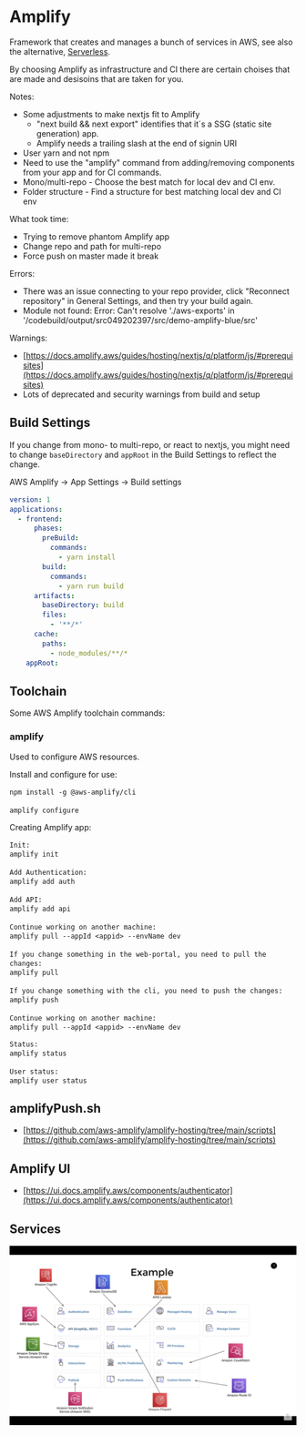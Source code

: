 # Amplify
Framework that creates and manages a bunch of services in AWS, see also the alternative, [Serverless](https://www.serverless.com/).

By choosing Amplify as infrastructure and CI there are certain choises that are made and desisoins that are taken for you.

Notes:
* Some adjustments to make nextjs fit to Amplify
  * "next build && next export" identifies that it´s a SSG (static site generation) app.
  * Amplify needs a trailing slash at the end of signin URI
* User yarn and not npm
* Need to use the "amplify" command from adding/removing components from your app and for CI commands.
* Mono/multi-repo - Choose the best match for local dev and CI env.
* Folder structure - Find a structure for best matching local dev and CI env

What took time:
* Trying to remove phantom Amplify app
* Change repo and path for multi-repo
* Force push on master made it break

Errors:
* There was an issue connecting to your repo provider, click "Reconnect repository" in General Settings, and then try your build again.
* Module not found: Error: Can't resolve './aws-exports' in '/codebuild/output/src049202397/src/demo-amplify-blue/src'

Warnings:
* [https://docs.amplify.aws/guides/hosting/nextjs/q/platform/js/#prerequisites](https://docs.amplify.aws/guides/hosting/nextjs/q/platform/js/#prerequisites)
* Lots of deprecated and security warnings from build and setup

## Build Settings
If you change from mono- to multi-repo, or react to nextjs, you might need to change ```baseDirectory``` and ```appRoot``` in the Build Settings to reflect the change.

AWS Amplify -> App Settings -> Build settings
```yaml
version: 1
applications:
  - frontend:
      phases:
        preBuild:
          commands:
            - yarn install
        build:
          commands:
            - yarn run build
      artifacts:
        baseDirectory: build
        files:
          - '**/*'
      cache:
        paths:
          - node_modules/**/*
    appRoot: 
```

## Toolchain
Some AWS Amplify toolchain commands:

### amplify
Used to configure AWS resources.

Install and configure for use:
```
npm install -g @aws-amplify/cli

amplify configure
```

Creating Amplify app:
```
Init:
amplify init

Add Authentication:
amplify add auth

Add API:
amplify add api

Continue working on another machine:
amplify pull --appId <appid> --envName dev

If you change something in the web-portal, you need to pull the changes:
amplify pull

If you change something with the cli, you need to push the changes:
amplify push

Continue working on another machine:
amplify pull --appId <appid> --envName dev
```

```
Status:
amplify status

User status:
amplify user status
```
## amplifyPush.sh
* [https://github.com/aws-amplify/amplify-hosting/tree/main/scripts](https://github.com/aws-amplify/amplify-hosting/tree/main/scripts)

## Amplify UI
* [https://ui.docs.amplify.aws/components/authenticator](https://ui.docs.amplify.aws/components/authenticator)

## Services
![Amplify](amplify.png)

